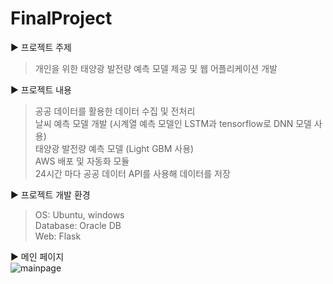 # FinalProject

▶ 프로젝트 주제
   >개인을 위한 태양광 발전량 예측 모델 제공 및 웹 어플리케이션 개발    
   
   
▶ 프로젝트 내용
   > 공공 데이터를 활용한 데이터 수집 및 전처리    
   > 날씨 예측 모델 개발 (시계열 예측 모델인 LSTM과 tensorflow로 DNN 모델 사용)    
   > 태양광 발전량 예측 모델 (Light GBM 사용)    
   > AWS 배포 및 자동화 모듈    
   > 24시간 마다 공공 데이터 API를 사용해 데이터를 저장    
   
   
▶ 프로젝트 개발 환경
   >OS: Ubuntu, windows    
   >Database: Oracle DB     
   >Web: Flask    
   
   
▶ 메인 페이지  
   ![mainpage](https://user-images.githubusercontent.com/76515877/138997193-380107e3-d505-49df-a9b7-81f6ef884fb7.jpg)
